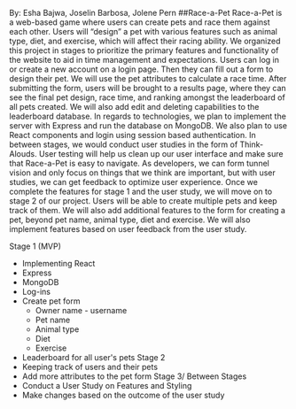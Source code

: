By: Esha Bajwa, Joselin Barbosa, Jolene Pern
##Race-a-Pet
Race-a-Pet is a web-based game where users can create pets and race them against each other. Users will “design” a pet with various features such as animal type, diet, and exercise, which will affect their racing ability. We organized this project in stages to prioritize the primary features and functionality of the website to aid in time management and expectations.
Users can log in or create a new account on a login page. Then they can fill out a form to design their pet. We will use the pet attributes to calculate a race time. After submitting the form, users will be brought to a results page, where they can see the final pet design, race time, and ranking amongst the leaderboard of all pets created. We will also add edit and deleting capabilities to the leaderboard database. 
In regards to technologies, we plan to implement the server with Express and run the database on MongoDB. We also plan to use React components and login using session based authentication. 
In between stages, we would conduct user studies in the form of Think-Alouds. User testing will help us clean up our user interface and make sure that Race-a-Pet is easy to navigate. As developers, we can form tunnel vision and only focus on things that we think are important, but with user studies, we can get feedback to optimize user experience.
Once we complete the features for stage 1 and the user study, we will move on to stage 2 of our project. Users will be able to create multiple pets and keep track of them. We will also add additional features to the form for creating a pet, beyond pet name, animal type, diet and exercise. We will also implement features based on user feedback from the user study.

Stage 1 (MVP)
- Implementing React
- Express
- MongoDB
- Log-ins 
- Create pet form
    - Owner name - username
    - Pet name
    - Animal type
    - Diet
    - Exercise
- Leaderboard for all user's pets 
Stage 2
- Keeping track of users and their pets 
- Add more attributes to the pet form
Stage 3/ Between Stages 
- Conduct a User Study on Features and Styling 
- Make changes based on the outcome of the user study



